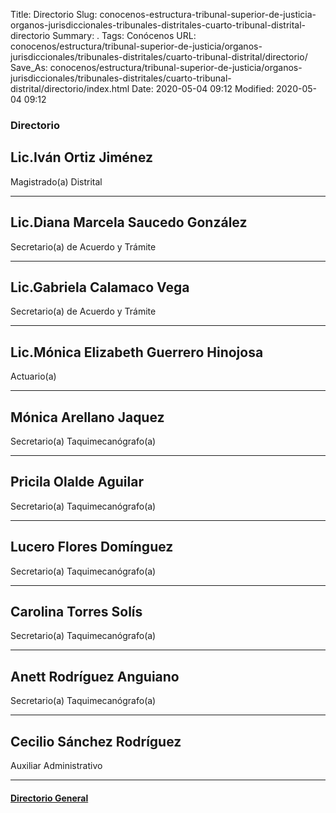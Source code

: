 Title: Directorio
Slug: conocenos-estructura-tribunal-superior-de-justicia-organos-jurisdiccionales-tribunales-distritales-cuarto-tribunal-distrital-directorio
Summary: .
Tags: Conócenos
URL: conocenos/estructura/tribunal-superior-de-justicia/organos-jurisdiccionales/tribunales-distritales/cuarto-tribunal-distrital/directorio/
Save_As: conocenos/estructura/tribunal-superior-de-justicia/organos-jurisdiccionales/tribunales-distritales/cuarto-tribunal-distrital/directorio/index.html
Date: 2020-05-04 09:12
Modified: 2020-05-04 09:12



### Directorio

## Lic.Iván Ortiz Jiménez
	
Magistrado(a) Distrital

---

## Lic.Diana Marcela Saucedo González

Secretario(a) de Acuerdo y Trámite

---

## Lic.Gabriela Calamaco Vega  	

Secretario(a) de Acuerdo y Trámite

---

## Lic.Mónica Elizabeth Guerrero Hinojosa 

Actuario(a)

---

## Mónica Arellano Jaquez

Secretario(a) Taquimecanógrafo(a)

---

## Pricila Olalde Aguilar 

Secretario(a) Taquimecanógrafo(a)

---

## Lucero Flores Domínguez
	
Secretario(a) Taquimecanógrafo(a)

---

## Carolina Torres Solís 

Secretario(a) Taquimecanógrafo(a)

---

## Anett Rodríguez Anguiano

Secretario(a) Taquimecanógrafo(a)

---

## Cecilio Sánchez Rodríguez 

Auxiliar Administrativo

---

#### [Directorio General](https://www.pjecz.gob.mx/transparencia/articulo-21/f03-directorio/)






